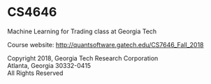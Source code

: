 # CS4646

Machine Learning for Trading class at Georgia Tech

Course website: http://quantsoftware.gatech.edu/CS7646_Fall_2018

Copyright 2018, Georgia Tech Research Corporation    
Atlanta, Georgia 30332-0415     
All Rights Reserved  


